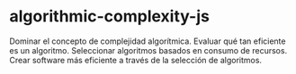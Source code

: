 # algorithmic-complexity-js
Dominar el concepto de complejidad algorítmica. Evaluar qué tan eficiente es un algoritmo. Seleccionar algoritmos basados en consumo de recursos. Crear software más eficiente a través de la selección de algoritmos.
